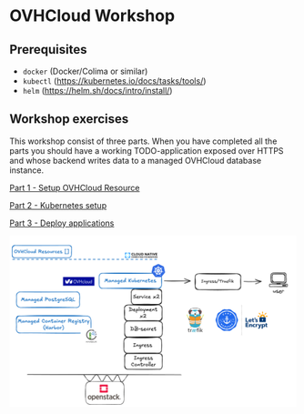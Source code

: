 # OVHCloud Workshop

## Prerequisites

- `docker` (Docker/Colima or similar)
- `kubectl` (https://kubernetes.io/docs/tasks/tools/)
- `helm` (https://helm.sh/docs/intro/install/)

## Workshop exercises

This workshop consist of three parts. When you have completed all the parts you should have a working TODO-application exposed over HTTPS and whose backend writes data to a managed OVHCloud database instance.

[Part 1 - Setup OVHCloud Resource](ovhsetup.md)

[Part 2 - Kubernetes setup](kubernetessetup.md)

[Part 3 - Deploy applications](deploy.md)

![archetecture](architecture.png)









